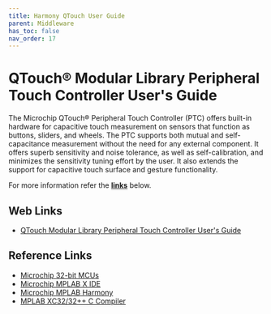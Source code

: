 ```yaml
---
title: Harmony QTouch User Guide
parent: Middleware
has_toc: false
nav_order: 17
---
```


# QTouch® Modular Library Peripheral Touch Controller User's Guide


The Microchip QTouch® Peripheral Touch Controller (PTC) offers built-in hardware for capacitive touch measurement on sensors that function as buttons, sliders, and wheels. The PTC supports both mutual and self-capacitance measurement without the need for any external component. It offers superb sensitivity and noise tolerance, as well as self-calibration, and minimizes the sensitivity tuning effort by the user. It also extends the support for capacitive touch surface and gesture functionality.

For more information refer the **[links](#Web-Links)** below.

## <a id="Web-Links"> </a>
## Web Links

- <a href="http://ww1.microchip.com/downloads/en/DeviceDoc/QTouch-Modular-Library-Peripheral-Touch-Controller-40001986C.pdf" target="_blank">QTouch Modular Library Peripheral Touch Controller User's Guide</a>

## Reference Links
- <a href="https://www.microchip.com/design-centers/32-bit" target="_blank">Microchip 32-bit MCUs</a>
- <a href="https://www.microchip.com/mplab/mplab-x-ide" target="_blank">Microchip MPLAB X IDE</a>
- <a href="https://www.microchip.com/mplab/mplab-harmony" target="_blank">Microchip MPLAB Harmony</a>
- <a href="https://www.microchip.com/mplab/compilers" target="_blank">MPLAB XC32/32++ C Compiler</a>
